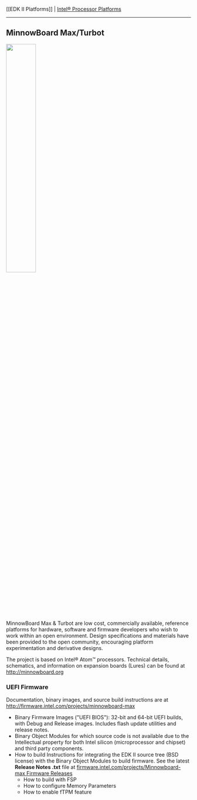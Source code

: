 [[EDK II Platforms]] | [Intel® Processor Platforms](https://github.com/tianocore/tianocore.github.io/wiki/EDK-II-Platforms#intel-processor-platforms)

***

## MinnowBoard Max/Turbot

<img src="https://minnowboard.org/pages/default-page/Mb-Turbot-ADI-0008-150807_top.png" width="40%" height="40%" >

MinnowBoard Max & Turbot are low cost, commercially available, reference platforms for hardware, software and firmware developers who wish to work within an open environment. Design specifications and materials have been provided to the open community, encouraging platform experimentation and derivative designs.

The project is based on Intel® Atom™ processors. Technical details, schematics, and information on expansion boards (Lures) can be found at http://minnowboard.org

### UEFI Firmware

Documentation, binary images, and source build instructions are at http://firmware.intel.com/projects/minnowboard-max

* Binary Firmware Images ("UEFI BIOS"): 32-bit and 64-bit UEFI builds, with Debug and Release images. Includes flash update utilities and release notes.
* Binary Object Modules for which source code is not available due to the Intellectual property for both Intel silicon (microprocessor and chipset) and third party components.
* How to build Instructions for integrating the EDK II source tree (BSD license) with the Binary Object Modules to build firmware. See the latest **Release Notes .txt** file at [firmware.intel.com/projects/Minnowboard-max Firmware Releases](http://firmware.intel.com/projects/minnowboard-max#Releases:)
   * How to build with FSP
   * How to configure Memory Parameters
   * How to enable fTPM feature
